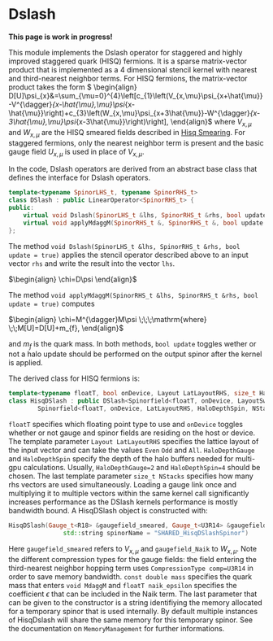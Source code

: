 # Dslash

**This page is work in progress!**

This module implements the Dslash operator for staggered and highly improved staggered quark (HISQ) fermions. It is a sparse matrix-vector product that is implemented as a 4 dimensional stencil kernel with nearest and third-nearest neighbor terms. For HISQ fermions, the matrix-vector product takes the form
$
\begin{align}
D[U]\psi_{x}&=\sum_{\mu=0}^{4}\left[c_{1}\left(V_{x,\mu}\psi_{x+\hat{\mu}}-V^{\dagger}_{x-\hat{\mu},\mu}\psi_{x-\hat{\mu}}\right)+c_{3}\left(W_{x,\mu}\psi_{x+3\hat{\mu}}-W^{\dagger}_{x-3\hat{\mu},\mu}\psi_{x-3\hat{\mu}}\right)\right],
\end{align}$
where $V_{x,\mu}$ and $W_{x,\mu}$ are the HISQ smeared fields described in [Hisq Smearing](https://latticeqcd.github.io/SIMULATeQCD/05_modules/08_gaugeSmearing.html).
For staggered fermions, only the nearest neighbor term is present and the basic gauge field $U_{x,\mu}$ is used in place of $V_{x,\mu}$.

In the code, Dslash operators are derived from an abstract base class that defines the interface for Dslash operators.
```C++
template<typename SpinorLHS_t, typename SpinorRHS_t>
class DSlash : public LinearOperator<SpinorRHS_t> {
public:
    virtual void Dslash(SpinorLHS_t &lhs, SpinorRHS_t &rhs, bool update = true);
    virtual void applyMdaggM(SpinorRHS_t &, SpinorRHS_t &, bool update = true) = 0;
};
```
The method `void Dslash(SpinorLHS_t &lhs, SpinorRHS_t &rhs, bool update = true)` applies the stencil operator described above to an input vector `rhs` and write the result into the vector `lhs`.

$\begin{align}
\chi=D\psi
\end{align}$


The method `void applyMdaggM(SpinorRHS_t &lhs, SpinorRHS_t &rhs, bool update = true)` computes

$\begin{align}
\chi=M^{\dagger}M\psi \;\;\;\mathrm{where} \;\;M[U]=D[U]+m_{f},
\end{align}$

and $m_{f}$ is the quark mass. In both methods, `bool update` toggles wether or not a halo update should be performed on the output spinor after the kernel is applied.

The derived class for HISQ fermions is:
```C++
template<typename floatT, bool onDevice, Layout LatLayoutRHS, size_t HaloDepthGauge, size_t HaloDepthSpin, size_t NStacks = 1>
class HisqDSlash : public DSlash<Spinorfield<floatT, onDevice, LayoutSwitcher<LatLayoutRHS>(), HaloDepthSpin, NStacks>,
        Spinorfield<floatT, onDevice, LatLayoutRHS, HaloDepthSpin, NStacks> >
```
`floatT` specifies which floating point type to use and `onDevice` toggles whether or not gauge and spinor fields are residing on the host or device. The template parameter `Layout LatLayoutRHS` specifies the lattice layout of the input vector and can take the values `Even` `Odd` and `All`. `HaloDepthGauge` and `HaloDepthSpin` specify the depth of the halo buffers needed for multi-gpu calculations. Usually, `HaloDepthGauge=2` and `HaloDepthSpin=4` should be chosen.
The last template parameter `size_t NStacks` specifies how many rhs vectors are used simultaneously. Loading a gauge link once and multiplying it to multiple vectors within the same kernel call significantly increases performance as the DSlash kernels performance is mostly bandwidth bound.
A HisqDSlash object is constructed with:
```C++
HisqDSlash(Gauge_t<R18> &gaugefield_smeared, Gauge_t<U3R14> &gaugefield_Naik, const double mass, floatT naik_epsilon = 0.0,
               std::string spinorName = "SHARED_HisqDSlashSpinor")
```
Here `gaugefield_smeared` refers to $V_{x,\mu}$ and `gaugefield_Naik` to $W_{x,\mu}$. Note the different compression types for the gauge fields: the field entering the third-nearest neighbor hopping term uses `CompressionType comp=U3R14` in order to save memory bandwidth. `const double mass` specifies the quark mass that enters `void MdaggM` and `floatT naik_epsilon` specifies the coefficient $\epsilon$ that can be included in the Naik term. The last parameter that can be given to the constructor is a string identifiying the memory allocated for a temporary spinor that is used internally. By default multiple instances of HisqDslash will share the same memory for this temporary spinor. See the documentation on `MemoryManagement` for further informations.